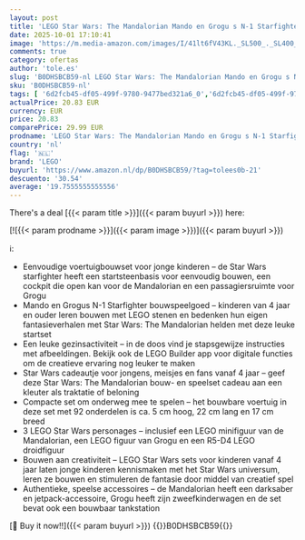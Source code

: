 ```yaml
---
layout: post
title: 'LEGO Star Wars: The Mandalorian Mando en Grogu s N-1 Starfighter startset voor kinderen  bouwbare voertuigspeelset  cadeau voor jongens  meisjes en fans vanaf 4 jaar 75410'
date: 2025-10-01 17:10:41
image: 'https://m.media-amazon.com/images/I/41lt6fV43KL._SL500_._SL400_.jpg'
comments: true
category: ofertas
author: 'tole.es'
slug: 'B0DHSBCB59-nl LEGO Star Wars: The Mandalorian Mando en Grogu s N-1...'
sku: 'B0DHSBCB59-nl'
tags: [ '6d2fcb45-df05-499f-9780-9477bed321a6_0','6d2fcb45-df05-499f-9780-9477bed321a6_501','Arborist Merchandising Root','Bouw- & constructiespeelgoed','Creatieve spellen','Educatief speelgoed','Self Service','Special Features Stores','Speelgoed & spellen','Speelgoedbouwsets','lego','🇳🇱', ]
actualPrice: 20.83 EUR
currency: EUR
price: 20.83
comparePrice: 29.99 EUR
prodname: 'LEGO Star Wars: The Mandalorian Mando en Grogu s N-1 Starfighter startset voor kinderen  bouwbare voertuigspeelset  cadeau voor jongens  meisjes en fans vanaf 4 jaar 75410'
country: 'nl'
flag: '🇳🇱'
brand: 'LEGO'
buyurl: 'https://www.amazon.nl/dp/B0DHSBCB59/?tag=tolees0b-21'
descuento: '30.54'
average: '19.7555555555556'
---
```


There's a deal [{{< param title >}}]({{< param buyurl >}})  here:

[![{{< param prodname >}}]({{< param image >}})]({{< param buyurl >}})

ℹ️:

- Eenvoudige voertuigbouwset voor jonge kinderen – de Star Wars starfighter heeft een startsteenbasis voor eenvoudig bouwen, een cockpit die open kan voor de Mandalorian en een passagiersruimte voor Grogu
- Mando en Grogus N-1 Starfighter bouwspeelgoed – kinderen van 4 jaar en ouder leren bouwen met LEGO stenen en bedenken hun eigen fantasieverhalen met Star Wars: The Mandalorian helden met deze leuke startset
- Een leuke gezinsactiviteit – in de doos vind je stapsgewijze instructies met afbeeldingen. Bekijk ook de LEGO Builder app voor digitale functies om de creatieve ervaring nog leuker te maken
- Star Wars cadeautje voor jongens, meisjes en fans vanaf 4 jaar – geef deze Star Wars: The Mandalorian bouw- en speelset cadeau aan een kleuter als traktatie of beloning
- Compacte set om onderweg mee te spelen – het bouwbare voertuig in deze set met 92 onderdelen is ca. 5 cm hoog, 22 cm lang en 17 cm breed
- 3 LEGO Star Wars personages – inclusief een LEGO minifiguur van de Mandalorian, een LEGO figuur van Grogu en een R5-D4 LEGO droidfiguur
- Bouwen aan creativiteit – LEGO Star Wars sets voor kinderen vanaf 4 jaar laten jonge kinderen kennismaken met het Star Wars universum, leren ze bouwen en stimuleren de fantasie door middel van creatief spel
- Authentieke, speelse accessoires – de Mandalorian heeft een darksaber en jetpack-accessoire, Grogu heeft zijn zweefkinderwagen en de set bevat ook een bouwbaar tankstation

[🛒 Buy it now!!]({{< param buyurl >}})
{{<world>}}B0DHSBCB59{{</world>}}
